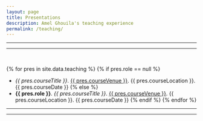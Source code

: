```yaml
---
layout: page
title: Presentations
description: Amel Ghouila's teaching experience
permalink: /teaching/
---
```


***
***
<br>




{% for pres in site.data.teaching %}
  {% if pres.role == null %}
- *{{ pres.courseTitle }}*. <u>{{ pres.courseVenue }}</u>. {{ pres.courseLocation }}. {{ pres.courseDate }}
  {% else %}
- **{{ pres.role }}**. *{{ pres.courseTitle }}*. <u>{{ pres.courseVenue }}</u>. {{ pres.courseLocation }}. {{ pres.courseDate }}
  {% endif %}
{% endfor %}

***
***

